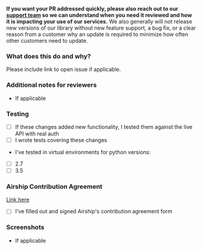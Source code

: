 **If you want your PR addressed quickly, please also reach out to our [support team](https://support.airship.com/)
so we can understand when you need it reviewed and how it is impacting your use of our services.** We also generally
will not release new versions of our library without new feature support, a bug fix, or a clear reason from a customer
why an update is required to minimize how often other customers need to update.

### What does this do and why?
Please include link to open issue if applicable.

### Additional notes for reviewers
* If applicable

### Testing
- [ ] If these changes added new functionality, I tested them against the live API with real auth
- [ ] I wrote tests covering these changes

* I've tested in virtual environments for python versions:

- [ ] 2.7
- [ ] 3.5

### Airship Contribution Agreement
[Link here](https://docs.google.com/forms/d/e/1FAIpQLScErfiz-fXSPpVZ9r8Di2Tr2xDFxt5MgzUel0__9vqUgvko7Q/viewform)

- [ ] I've filled out and signed Airship's contribution agreement form

### Screenshots
* If applicable